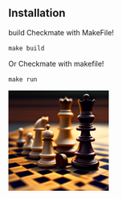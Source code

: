 
## Installation
build Checkmate with MakeFile!
```powershell
make build
```

Or Checkmate with makefile!
```powershell
make run
```
<img src="https://raw.githubusercontent.com/Phant80m/Checkmate-Shell/main/icons/square.jpg" width="200" height="200" />